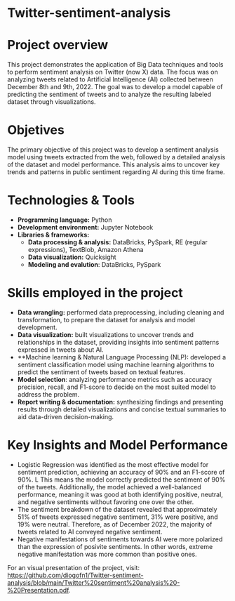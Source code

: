 # Twitter-sentiment-analysis

# Project overview

This project demonstrates the application of Big Data techniques and tools to perform sentiment analysis on Twitter (now X) data. The focus was on analyzing tweets related to Artificial Intelligence (AI) collected between December 8th and 9th, 2022. The goal was to develop a model capable of predicting the sentiment of tweets and to analyze the resulting labeled dataset through visualizations.

# Objetives
The primary objective of this project was to develop a sentiment analysis model using tweets extracted from the web, followed by a detailed analysis of the dataset and model performance. This analysis aims to uncover key trends and patterns in public sentiment regarding AI during this time frame.

# Technologies & Tools
- **Programming language:** Python
- **Development environment:** Jupyter Notebook
- **Libraries & frameworks:**
  - **Data processing & analysis:** DataBricks, PySpark, RE (regular expressions), TextBlob, Amazon Athena
  - **Data visualization:** Quicksight
  - **Modeling and evalution**:  DataBricks, PySpark
 
# Skills employed in the project
- **Data wrangling:** performed data preprocessing, including cleaning and transformation, to prepare the dataset for analysis and model development.
- **Data visualization:** built visualizations to uncover trends and relationships in the dataset, providing insights into sentiment patterns expressed in tweets about AI.
- **Machine learning & Natural Language Processing (NLP): developed a sentiment classification model using machine learning algorithms to predict the sentiment of tweets based on textual features.
- **Model selection**: analyzing performance metrics such as accuracy precision, recall, and F1-score to decide on the most suited model to address the problem.
- **Report writing & documentation:** synthesizing findings and presenting results through detailed visualizations and concise textual summaries to aid data-driven decision-making.

# Key Insights and Model Performance

- Logistic Regression was identified as the most effective model for sentiment prediction, achieving an accuracy of 90% and an F1-score of 90%. L This means the model correctly predicted the sentiment of 90% of the tweets. Additionally, the model achieved a well-balanced performance, meaning it was good at both identifying positive, neutral, and negative sentiments without favoring one over the other.
- The sentiment breakdown of the dataset revealed that approximately 51% of tweets expressed negative sentiment, 31% were positive, and 19% were neutral. Therefore, as of December 2022, the majority of tweets related to AI conveyed negative sentiment.
- Negative manifestations of sentiments towards AI were more polarized than the expression of posivite sentiments. In other words, extreme negative manifestation was more common than positive ones.

For an visual presentation of the project, visit: https://github.com/diogofn1/Twitter-sentiment-analysis/blob/main/Twitter%20sentiment%20analysis%20-%20Presentation.pdf.
